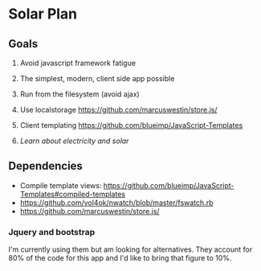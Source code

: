 # Solar Plan

## Goals

1) Avoid javascript framework fatigue

2) The simplest, modern, client side app possible

3) Run from the filesystem (avoid ajax)

4) Use localstorage https://github.com/marcuswestin/store.js/

5) Client templating https://github.com/blueimp/JavaScript-Templates

6) *Learn about electricity and solar*

## Dependencies

* Compile template views:  https://github.com/blueimp/JavaScript-Templates#compiled-templates
* https://github.com/vol4ok/nwatch/blob/master/fswatch.rb
* https://github.com/marcuswestin/store.js/

### Jquery and bootstrap

I'm currently using them but am looking for alternatives. They account for 80% of the code for this app and I'd like to bring that figure to 10%.
